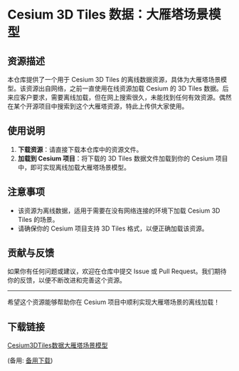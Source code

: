 # Cesium 3D Tiles 数据：大雁塔场景模型

## 资源描述

本仓库提供了一个用于 Cesium 3D Tiles 的离线数据资源，具体为大雁塔场景模型。该资源出自网络，之前一直使用在线资源加载 Cesium 的 3D Tiles 数据。后来应客户要求，需要离线加载，但在网上搜索很久，未能找到任何有效资源。偶然在某个开源项目中搜索到这个大雁塔资源，特此上传供大家使用。

## 使用说明

1. **下载资源**：请直接下载本仓库中的资源文件。
2. **加载到 Cesium 项目**：将下载的 3D Tiles 数据文件加载到你的 Cesium 项目中，即可实现离线加载大雁塔场景模型。

## 注意事项

- 该资源为离线数据，适用于需要在没有网络连接的环境下加载 Cesium 3D Tiles 的场景。
- 请确保你的 Cesium 项目支持 3D Tiles 格式，以便正确加载该资源。

## 贡献与反馈

如果你有任何问题或建议，欢迎在仓库中提交 Issue 或 Pull Request。我们期待你的反馈，以便不断改进和完善这个资源。

---

希望这个资源能够帮助你在 Cesium 项目中顺利实现大雁塔场景的离线加载！

## 下载链接
[Cesium3DTiles数据大雁塔场景模型](https://pan.quark.cn/s/664eee90f775) 

(备用: [备用下载](https://pan.baidu.com/s/1UfWMd0vPpByD3E71HnkA_g?pwd=1234))
